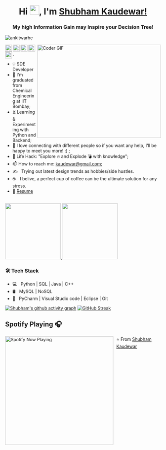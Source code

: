 <h1 align="center"> Hi <img src="https://raw.githubusercontent.com/MartinHeinz/MartinHeinz/master/wave.gif" width="30px">, I'm <a href="https://shubhamkaudewar.github.io/">Shubham Kaudewar!</a></h1>
<h3 align="center">My high Information Gain may Inspire your Decision Tree!</h3>

<p align="left"> <img src="https://komarev.com/ghpvc/?username=ritizsaini&label=Views&color=blue&style=plastic" alt="ankitwarhe" /> </p>



<img align="right" src="https://media.giphy.com/media/SWoSkN6DxTszqIKEqv/giphy.gif" alt="Coder GIF" width="400" height="300">


<a href="https://twitter.com/shubhamkaudewar">
  <img align="left" alt="Ritiz Saini | Twitter" width="22px" src="https://cdn.jsdelivr.net/npm/simple-icons@v3/icons/twitter.svg" />
</a>
<a href="https://www.linkedin.com/in/shubham-kaudewar-736ab6137/">
  <img align="left" alt="Ritiz's LinkdeIN" width="22px" src="https://cdn.jsdelivr.net/npm/simple-icons@v3/icons/linkedin.svg" />
</a>
<a href="https://www.instagram.com/__tyrion_lannister_/">
  <img align="left" alt="Ritiz's Instagram" width="22px" src="https://cdn.jsdelivr.net/npm/simple-icons@v3/icons/instagram.svg" />
</a>
<a href="mailto: kaudewar@gmail.com">
  <img align="left" alt="Ritiz's Email" width="22px" src="https://cdn.jsdelivr.net/npm/simple-icons@v3/icons/gmail.svg" />
</a>
<a href="https://t.me/Lasergamer26269">
  <img align="left" alt="Ritiz's Telegram" width="22px" src="https://cdn.jsdelivr.net/npm/simple-icons@v3/icons/telegram.svg" />
</a>

.


- :bulb: SDE Developer
- :telescope: I'm graduated from Chemical Engineering at IIT Bombay;
- :hourglass_flowing_sand: Learning & Experimenting with Python and Backend;
- 💬 I love connecting with different people so if you want any help, I'll be happy to meet you more! :) ;
- :dart: Life Hack: "Explore :fire: and Explode :bomb: with knowledge";
- 📫 How to reach me: kaudewar@gmail.com;
- ✍️ &nbsp; Trying out latest design trends as hobbies/side hustles.
- ☕ &nbsp; I belive, a perfect cup of coffee can be the ultimate solution for any stress. 
- 📝 [Resume](https://drive.google.com/file/d/1cPOzCne9rq2OkPIYOlNk7wQEuZOKmSSp/view) <br>



<br/>

<a href="https://github.com/shubhamkaudewar">
  <img height="180em" src="https://github-readme-stats.vercel.app/api?username=shubhamkaudewar&theme=default&show_icons=true" />
  <img height="180em" src="https://github-readme-stats.vercel.app/api/top-langs/?username=shubhamkaudewar&theme=default&layout=compact" />
</a>

<br/>

<h3>🛠 Tech Stack</h3>

- 💻 &nbsp; Python | SQL | Java | C++  
- 🛢 &nbsp; MySQL | NoSQL
- 🔧 &nbsp; PyCharm | Visual Studio code | Eclipse | Git

 
<!-- ACTIVITY GRAPH TRACKER -->
[![Shubham's github activity graph](https://github-readme-activity-graph.vercel.app/graph?username=ShubhamKaudewar&theme=green)](https://github.com/ShubhamKaudewar/github-readme-activity-graph)
[![GitHub Streak](https://streak-stats.demolab.com?user=ShubhamKaudewar)](https://git.io/streak-stats)
## Spotify Playing 🎧



[<img src="https://spotify-now-playing.satyu.vercel.app/api/spotify-playing" alt="Spotify Now Playing" width="350" style="float: left; margin-right: 10px;" />](https://open.spotify.com/user/31ukpkp67msyxts3t3pwqaj5qriq)

⭐️ From [Shubham Kaudewar](https://github.com/shubhamkaudewar)
